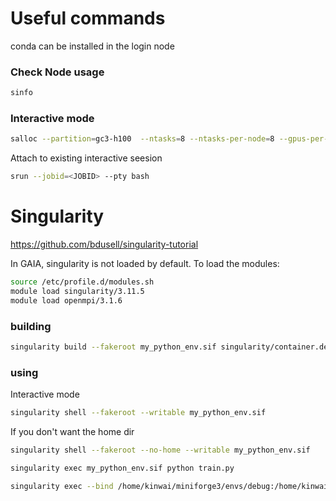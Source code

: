 # Useful commands
conda can be installed in the login node

### Check Node usage
```bash
sinfo
```
### Interactive mode

```bash
salloc --partition=gc3-h100  --ntasks=8 --ntasks-per-node=8 --gpus-per-node=8 --cpus-per-task=32 --time=60
```

Attach to existing interactive seesion
```bash
srun --jobid=<JOBID> --pty bash
```

# Singularity 
https://github.com/bdusell/singularity-tutorial

In GAIA, singularity is not loaded by default. To load the modules:
```bash
source /etc/profile.d/modules.sh
module load singularity/3.11.5
module load openmpi/3.1.6
```

### building 
```bash
singularity build --fakeroot my_python_env.sif singularity/container.def
```

### using

Interactive mode
```bash
singularity shell --fakeroot --writable my_python_env.sif 
```

If you don't want the home dir

```bash
singularity shell --fakeroot --no-home --writable my_python_env.sif 
```

```bash
singularity exec my_python_env.sif python train.py
```
```bash
singularity exec --bind /home/kinwai/miniforge3/envs/debug:/home/kinwai/miniforge3/envs/debug my_python_env.sif python train.py
```
